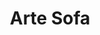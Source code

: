 ---
title: "Arte Sofa"
url: /ciudad-autonoma-de-buenos-aires/arte-sofa-avenida-juan-bautista-justo/
shop: Möbel
---